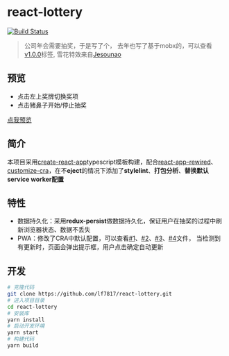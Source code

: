 # react-lottery
[![Build Status](https://www.travis-ci.org/lf7817/react-lottery.svg?branch=master)](https://www.travis-ci.org/lf7817/react-lottery)

> 公司年会需要抽奖，于是写了个， 去年也写了基于mobx的，可以查看[v1.0.0](https://github.com/lf7817/react-lottery/tree/v1.0.0)标签, 雪花特效来自[Jesounao](https://blog.csdn.net/Jesounao/article/details/50429934)

## 预览

- 点击左上奖牌切换奖项
- 点击猪鼻子开始/停止抽奖

[点我预览](https://lf7817.github.io/react-lottery/)

## 简介

本项目采用[create-react-app](https://github.com/facebook/create-react-app)typescript模板构建，配合[react-app-rewired](https://github.com/timarney/react-app-rewired)、[customize-cra](https://github.com/arackaf/customize-cra)，在不**eject**的情况下添加了**stylelint**、**打包分析**、**替换默认service worker配置**

## 特性

- 数据持久化：采用**redux-persist**做数据持久化，保证用户在抽奖的过程中刷新浏览器状态、数据不丢失
- PWA：修改了CRA中默认配置，可以查看[#1](https://github.com/lf7817/react-lottery/blob/master/public/service-worker.js)、[#2](https://github.com/lf7817/react-lottery/blob/master/src/utils/serviceWorker.ts#L118)、[#3](https://github.com/lf7817/react-lottery/blob/master/config-overrides.js#L30)、[#4](https://github.com/lf7817/react-lottery/blob/master/src/index.tsx#L36)文件， 当检测到有更新时，页面会弹出提示框，用户点击确定自动更新

## 开发

```bash
# 克隆代码
git clone https://github.com/lf7817/react-lottery.git
# 进入项目目录
cd react-lottery
# 安装库
yarn install
# 启动开发环境
yarn start
# 构建代码
yarn build
```

